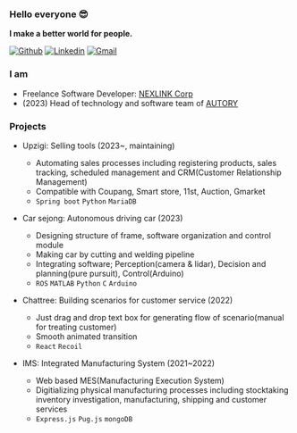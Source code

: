 ### Hello everyone 😎

**I make a better world for people.**

[![Github](https://img.shields.io/badge/-Github-000?style=flat&logo=Github&logoColor=white)](https://github.com/do1git)
[![Linkedin](https://img.shields.io/badge/-LinkedIn-blue?style=flat&logo=Linkedin&logoColor=white)](https://www.linkedin.com/in/duwon-kim-4a9b1b286)
[![Gmail](https://img.shields.io/badge/-Gmail-c14438?style=flat&logo=Gmail&logoColor=white)](mailto:dev.dothe1@gmail.com)

### I am

- Freelance Software Developer: [NEXLINK Corp](http://www.nexlink.co.kr/)
- (2023) Head of technology and software team of [AUTORY](https://github.com/autory-sju)

### Projects

- Upzigi: Selling tools (2023~, maintaining)

  - Automating sales processes including registering products, sales tracking, scheduled management and CRM(Customer Relationship Management)
  - Compatible with Coupang, Smart store, 11st, Auction, Gmarket
  - `Spring boot` `Python` `MariaDB`

- Car sejong: Autonomous driving car (2023)

  - Designing structure of frame, software organization and control module
  - Making car by cutting and welding pipeline
  - Integrating software; Perception(camera & lidar), Decision and planning(pure pursuit), Control(Arduino)
  - `ROS` `MATLAB` `Python` `C` `Arduino`

- Chattree: Building scenarios for customer service (2022)

  - Just drag and drop text box for generating flow of scenario(manual for treating customer)
  - Smooth animated transition
  - `React` `Recoil`

- IMS: Integrated Manufacturing System (2021~2022)
  - Web based MES(Manufacturing Execution System)
  - Digitializing physical manufacturing processes including stocktaking inventory investigation, manufacturing, shipping and customer services
  - `Express.js` `Pug.js` `mongoDB`
